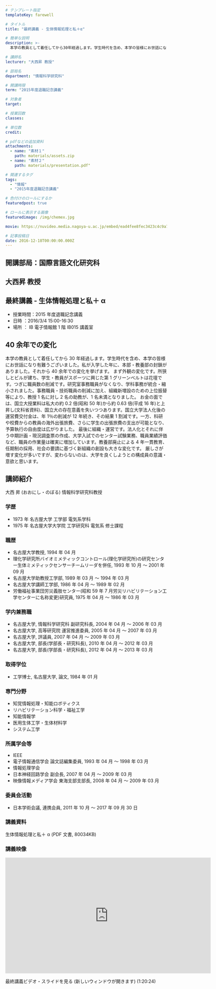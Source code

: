```yaml
---
# テンプレート指定
templateKey: farewell

# タイトル
title: "最終講義 - 生体情報処理と私＋α"

# 簡単な説明
description: >-
  本学の教員として着任してから30年経過します。学生時代を含め、本学の皆様にお世話になり有難うございました。私が入学した年に、本部・教養部の封鎖がありました。それから40余年での変化を挙げます。 まず外観の変化です。所狭しとビルが建ち、学生・教員がスポーツに興じた第1グリーンベルトは花壇です。つぎに職員数の削減です。研究室事務職員がなくなり、学科事務が統合・縮小されました。事務職員・技術職員の削減に加え、組織新増設のための上位振替等により、教授1名に対し2名の助教が、1名未満となりました。 お金の面では、国立大授業料は私大の約0.2倍(昭和50年)から約0.63倍(平成16年)と上昇し(文科省資料)、国立大の存在意義を失いつつあります。国立大学法人化後の運営費交付金は、年1％の削減が12年続き、その結果1割減です。一方、科研や校費からの教員の海外出張旅費、さらに学生の出張旅費の支出が可能となり、予算執行の自由度は広がりました。 最後に組織・運営です。法人化とそれに伴う中期計画・現況調査票の作成、大学入試でのセンター試験業務、職員業績評価など、職員の作業量は確実に増加しています。教養部廃止による4年一貫教育、任期制の採用、社会の要請に基づく新組織の創設も大きな変化です。 厳しさが増す変化が多いですが、変わらないのは、大学を良くしようとの構成員の意識・意欲と思います。

# 講師名
lecturer: "大西昇 教授"

# 部局名
department: "情報科学研究科"

# 開講時限
term: "2015年度退職記念講義"

# 対象者
target:

# 授業回数
classes:

# 単位数
credit:

# pdfなどの追加資料
attachments:
  - name: "素材１"
    path: materials/assets.zip
  - name: "素材２"
    path: materials/presentation.pdf"

# 関連するタグ
tags:
  - "情報"
  - "2015年度退職記念講義"

# 色付けのロールにするか
featuredpost: true

# ロールに表示する画像
featuredimage: /img/chemex.jpg

movie: https://nuvideo.media.nagoya-u.ac.jp/embed/ead4fee8fec3423c4c9a710aa9bb54885e0f6690

# 記事投稿日
date: 2016-12-18T00:00:00.000Z
---
```


## 開講部局：国際言語文化研究科

## 大西昇 教授

## 最終講義 - 生体情報処理と私＋ α

- 授業時間：2015 年度退職記念講義
- 日時 ：2016/3/4 15:00-16:30
- 場所 ： IB 電子情報館 1 階 IB015 講義室

## 40 余年での変化

本学の教員として着任してから 30 年経過します。学生時代を含め、本学の皆様にお世話になり有難うございました。私が入学した年に、本部・教養部の封鎖がありました。それから 40 余年での変化を挙げます。 まず外観の変化です。所狭しとビルが建ち、学生・教員がスポーツに興じた第 1 グリーンベルトは花壇です。つぎに職員数の削減です。研究室事務職員がなくなり、学科事務が統合・縮小されました。事務職員・技術職員の削減に加え、組織新増設のための上位振替等により、教授 1 名に対し 2 名の助教が、1 名未満となりました。 お金の面では、国立大授業料は私大の約 0.2 倍(昭和 50 年)から約 0.63 倍(平成 16 年)と上昇し(文科省資料)、国立大の存在意義を失いつつあります。国立大学法人化後の運営費交付金は、年 1％の削減が 12 年続き、その結果 1 割減です。一方、科研や校費からの教員の海外出張旅費、さらに学生の出張旅費の支出が可能となり、予算執行の自由度は広がりました。 最後に組織・運営です。法人化とそれに伴う中期計画・現況調査票の作成、大学入試でのセンター試験業務、職員業績評価など、職員の作業量は確実に増加しています。教養部廃止による 4 年一貫教育、任期制の採用、社会の要請に基づく新組織の創設も大きな変化です。 厳しさが増す変化が多いですが、変わらないのは、大学を良くしようとの構成員の意識・意欲と思います。

## 講師紹介

大西 昇 (おおにし・のぼる) 情報科学研究科教授

### 学歴

- 1973 年 名古屋大学 工学部 電気系学科
- 1975 年 名古屋大学大学院 工学研究科 電気系 修士課程

### 職歴

- 名古屋大学教授, 1994 年 04 月
- 理化学研究所バイオミメティックコントロール(理化学研究所)の研究センター生体ミメティックセンサーチームリーダを併任, 1993 年 10 月 ～ 2001 年 09 月
- 名古屋大学助教授工学部, 1989 年 03 月 ～ 1994 年 03 月
- 名古屋大学講師工学部, 1986 年 04 月 ～ 1989 年 02 月
- 労働福祉事業団労災義肢センター(昭和 59 年 7 月労災リハビリテーション工学センターに名称変更)研究員, 1975 年 04 月 ～ 1986 年 03 月

### 学内兼務職

- 名古屋大学, 情報科学研究科 副研究科長, 2004 年 04 月 ～ 2006 年 03 月
- 名古屋大学, 高等研究院 運営推進委員, 2005 年 04 月 ～ 2007 年 03 月
- 名古屋大学, 評議員, 2007 年 04 月 ～ 2009 年 03 月
- 名古屋大学, 部長(学部長・研究科長), 2010 年 04 月 ～ 2012 年 03 月
- 名古屋大学, 部長(学部長・研究科長), 2012 年 04 月 ～ 2013 年 03 月

### 取得学位

- 工学博士, 名古屋大学, 論文, 1984 年 01 月

### 専門分野

- 知覚情報処理・知能ロボティクス
- リハビリテーション科学・福祉工学
- 知能情報学
- 医用生体工学・生体材料学
- システム工学

### 所属学会等

- IEEE
- 電子情報通信学会 論文誌編集委員, 1993 年 04 月 ～ 1998 年 03 月
- 情報処理学会
- 日本神経回路学会 副会長, 2007 年 04 月 ～ 2009 年 03 月
- 映像情報メディア学会 東海支部支部長, 2008 年 04 月 ～ 2009 年 03 月

### 委員会活動

- 日本学術会議, 連携会員, 2011 年 10 月 ～ 2017 年 09 月 30 日

### 講義資料

生体情報処理と私＋ α (PDF 文書, 80034KB)

### 講義映像

<iframe src="https://nuvideo.media.nagoya-u.ac.jp/embed/cd420eda200edc352b014b9158d6c6ade21f2570/autostart/false/caption/true" width="640" height="360" frameborder="0" allowfullscreen></iframe>

最終講義ビデオ・スライドを見る (新しいウィンドウが開きます) (1:20:24)
